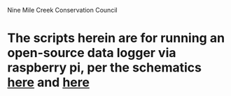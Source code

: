 Nine Mile Creek Conservation Council

The scripts herein are for running an open-source data logger via raspberry pi, per the schematics [here](https://123d.circuits.io/circuits/961861-stream-data-logger) and [here](https://123d.circuits.io/circuits/952305-stream-monitor)
=====
